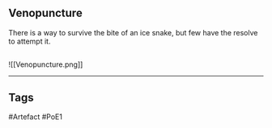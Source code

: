 ## Venopuncture
There is a way to survive the bite of an ice snake,
but few have the resolve to attempt it.
##
![[Venopuncture.png]]

---
## Tags
#Artefact
#PoE1